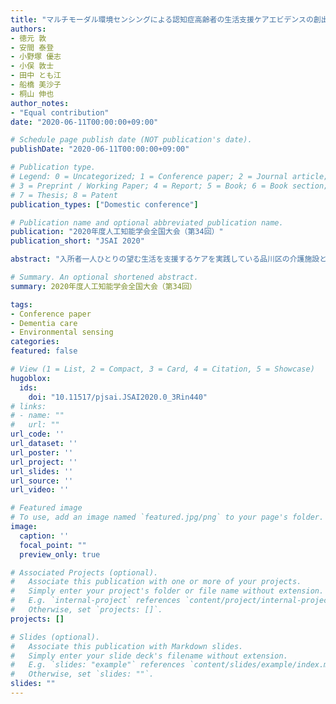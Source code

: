 ```yaml
---
title: "マルチモーダル環境センシングによる認知症高齢者の生活支援ケアエビデンスの創出"
authors:
- 徳元 敦
- 安間 泰登
- 小野塚 優志
- 小俣 敦士
- 田中 とも江
- 船橋 美沙子
- 桐山 伸也
author_notes:
- "Equal contribution"
date: "2020-06-11T00:00:00+09:00"

# Schedule page publish date (NOT publication's date).
publishDate: "2020-06-11T00:00:00+09:00"

# Publication type.
# Legend: 0 = Uncategorized; 1 = Conference paper; 2 = Journal article;
# 3 = Preprint / Working Paper; 4 = Report; 5 = Book; 6 = Book section;
# 7 = Thesis; 8 = Patent
publication_types: ["Domestic conference"]

# Publication name and optional abbreviated publication name.
publication: "2020年度人工知能学会全国大会（第34回）"
publication_short: "JSAI 2020"

abstract: "入所者一人ひとりの望む生活を支援するケアを実践している品川区の介護施設と連携し、よいケアとは何か？のエビデンス創りを進めている。 当該施設に温度・湿度・照度を計測するセンサーを複数個所設置し， 24時間連続モニタリングができる環境を構築した．施設内における環境の状態像をマルチモーダルに表現できる分析ツールを開発し，窓やカーテンの開閉による環境整備行動の解釈を与え、生活支援のケアエビデンスとして現場で利活用できることを示した。"

# Summary. An optional shortened abstract.
summary: 2020年度人工知能学会全国大会（第34回）

tags:
- Conference paper
- Dementia care
- Environmental sensing
categories: 
featured: false

# View (1 = List, 2 = Compact, 3 = Card, 4 = Citation, 5 = Showcase)
hugoblox:
  ids:
    doi: "10.11517/pjsai.JSAI2020.0_3Rin440"
# links:
# - name: ""
#   url: ""
url_code: ''
url_dataset: ''
url_poster: ''
url_project: ''
url_slides: ''
url_source: ''
url_video: ''

# Featured image
# To use, add an image named `featured.jpg/png` to your page's folder. 
image:
  caption: ''
  focal_point: ""
  preview_only: true

# Associated Projects (optional).
#   Associate this publication with one or more of your projects.
#   Simply enter your project's folder or file name without extension.
#   E.g. `internal-project` references `content/project/internal-project/index.md`.
#   Otherwise, set `projects: []`.
projects: []

# Slides (optional).
#   Associate this publication with Markdown slides.
#   Simply enter your slide deck's filename without extension.
#   E.g. `slides: "example"` references `content/slides/example/index.md`.
#   Otherwise, set `slides: ""`.
slides: ""
---
```

